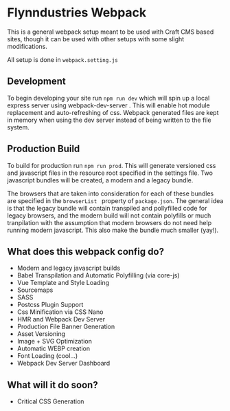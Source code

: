 # Flynndustries Webpack
This is a general webpack setup meant to be used with Craft CMS based sites, though it can be used with other setups
 with some slight modifications.
 
 All setup is done in `webpack.setting.js`


## Development
To begin developing your site run `npm run dev` which will spin up a local express server using webpack-dev-server
. This will enable hot module replacement and auto-refreshing of css. Webpack generated files are kept in memory when
 using the dev server instead of being written to the file system.
 
 ## Production Build
 To build for production run `npm run prod`. This will generate versioned css and javascript files in the resource
  root specified in the settings file. Two javascript bundles will be created, a modern and a legacy bundle. 
  
  The browsers that are taken into consideration for each of these bundles are specified in the `browserList
  ` property of `package.json`. The general idea is that the legacy bundle will contain transpiled and pollyfilled
   code for legacy browsers, and the modern build will not contain polyfills or much tranpilation with the assumption
    that modern browsers do not need help running modern javascript. This also make the bundle much smaller (yay!).
    
   ## What does this webpack config do?
    
- Modern and legacy javascript builds
- Babel Transpilation and Automatic Polyfilling (via core-js)
- Vue Template and Style Loading
- Sourcemaps
- SASS
- Postcss Plugin Support
- Css Minification via CSS Nano
- HMR and Webpack Dev Server
- Production File Banner Generation
- Asset Versioning
- Image + SVG Optimization
- Automatic WEBP creation
- Font Loading (cool...)
- Webpack Dev Server Dashboard

## What will it do soon?

- Critical CSS Generation
  
